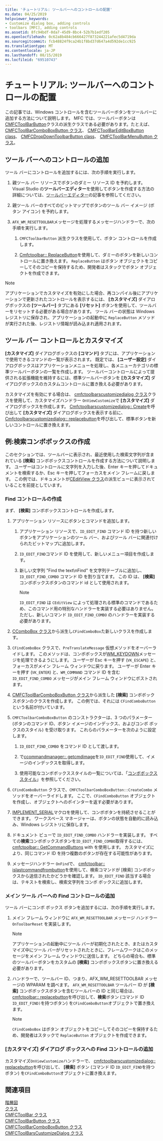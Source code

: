 ```yaml
---
title: 'チュートリアル: ツールバーへのコントロールの配置'
ms.date: 04/25/2019
helpviewer_keywords:
- Customize dialog box, adding controls
- toolbars [MFC], adding controls
ms.assetid: 8fc94bdf-0da7-45d9-8bc4-52b7b1edf205
ms.openlocfilehash: 0c62a8b484cb666427f873244221afec5d4719da
ms.sourcegitcommit: fcb48824f9ca24b1f8bd37d647a4d592de1cc925
ms.translationtype: MT
ms.contentlocale: ja-JP
ms.lasthandoff: 08/15/2019
ms.locfileid: "69510743"
---
```

# <a name="walkthrough-putting-controls-on-toolbars"></a>チュートリアル: ツールバーへのコントロールの配置

この記事では、Windows コントロールを含むツールバーボタンをツールバーに追加する方法について説明します。 MFC では、ツールバーボタンは[CMFCToolBarButton](../mfc/reference/cmfctoolbarbutton-class.md)クラスの派生クラスである必要があります。たとえば、 [CMFCToolBarComboBoxButton クラス](../mfc/reference/cmfctoolbarcomboboxbutton-class.md)、 [CMFCToolBarEditBoxButton class](../mfc/reference/cmfctoolbareditboxbutton-class.md)、 [CMFCDropDownToolbarButton class](../mfc/reference/cmfcdropdowntoolbarbutton-class.md)、 [CMFCToolBarMenuButton クラス](../mfc/reference/cmfctoolbarmenubutton-class.md)。

## <a name="adding-controls-to-toolbars"></a>ツール バーへのコントロールの追加

ツール バーにコントロールを追加するには、次の手順を実行します。

1. 親ツール バー リソースでボタンのダミー リソース ID を予約します。 Visual Studio の**ツールバーエディター**を使用してボタンを作成する方法の詳細については、[ツールバーエディター](../windows/toolbar-editor.md)の記事を参照してください。

1. 親ツール バーのすべてのビットマップでボタンのツール バー イメージ (ボタン アイコン) を予約します。

1. `AFX_WM_RESETTOOLBAR`メッセージを処理するメッセージハンドラーで、次の手順を実行します。

   1. `CMFCToolbarButton` 派生クラスを使用して、ボタン コントロールを作成します。

   1. [Cmfctoolbar:: ReplaceButton](../mfc/reference/cmfctoolbar-class.md#replacebutton)を使用して、ダミーのボタンを新しいコントロールに置き換えます。 `ReplaceButton` はボタン オブジェクトをコピーしてそのコピーを保持するため、開発者はスタックでボタン オブジェクトを作成できます。

> [!NOTE]
>  アプリケーションでカスタマイズを有効にした場合、再コンパイル後にアプリケーションで更新されたコントロールを表示するには、 **[カスタマイズ]** ダイアログボックスの **[ツールバー]** タブにある **[リセット]** ボタンを使用して、ツールバーをリセットする必要がある場合があります。 ツール バーの状態は Windows レジストリに保存され、アプリケーションの起動中に `ReplaceButton` メソッドが実行された後、レジストリ情報が読み込まれ適用されます。

## <a name="toolbar-controls-and-customization"></a>ツール バー コントロールとカスタマイズ

**[カスタマイズ]** ダイアログボックスの **[コマンド]** タブには、アプリケーションで使用できるコマンドの一覧が表示されます。 既定では、 **[ユーザー設定]** ダイアログボックスはアプリケーションメニューを処理し、各メニューカテゴリの標準ツールバーボタンの一覧を作成します。 ツールバーコントロールによって提供される拡張機能を維持するには、標準ツールバーボタンを **[カスタマイズ]** ダイアログボックスのカスタムコントロールに置き換える必要があります。

カスタマイズを有効にする場合は、 [cmfctoolbarscustomizedialog クラス](../mfc/reference/cmfctoolbarscustomizedialog-class.md)クラスを使用して、カスタマイズハンドラー `OnViewCustomize`で **[カスタマイズ]** ダイアログボックスを作成します。 [Cmfctoolbarscustomizedialog:: Create](../mfc/reference/cmfctoolbarscustomizedialog-class.md#create)を呼び出して **[カスタマイズ]** ダイアログボックスを表示する前に、 [Cmfctoolbarscustomizedialog:: replacebutton](../mfc/reference/cmfctoolbarscustomizedialog-class.md#replacebutton)を呼び出して、標準ボタンを新しいコントロールに置き換えます。

## <a name="example-creating-a-find-combo-box"></a>例:検索コンボボックスの作成

このセクションでは、ツールバーに表示され、最近使用した検索文字列が含まれている **[検索]** コンボボックスコントロールを作成する方法について説明します。 ユーザーはコントロールに文字列を入力した後、Enter キーを押してドキュメントを検索するか、Esc キーを押してフォーカスをメイン フレームに戻します。 この例では、ドキュメントが[CEditView クラス](../mfc/reference/ceditview-class.md)の派生ビューに表示されていることを前提としています。

### <a name="creating-the-find-control"></a>Find コントロールの作成

まず、 **[検索]** コンボボックスコントロールを作成します。

1. アプリケーション リソースにボタンとコマンドを追加します。

   1. アプリケーション リソースで、`ID_EDIT_FIND` コマンド ID を持つ新しいボタンをアプリケーションのツール バー、およびツール バーに関連付けられたビットマップに追加します。

   1. `ID_EDIT_FIND`コマンド ID を使用して、新しいメニュー項目を作成します。

   1. 新しい文字列 "Find the text\nFind" を文字列テーブルに追加し、`ID_EDIT_FIND_COMBO` コマンド ID を割り当てます。 この ID は、 **[検索]** コンボボックスボタンのコマンド id として使用されます。

        > [!NOTE]
        > `ID_EDIT_FIND` は `CEditView` によって処理される標準のコマンドであるため、このコマンド用の特別なハンドラーを実装する必要はありません。  ただし、新しいコマンド `ID_EDIT_FIND_COMBO` のハンドラーを実装する必要があります。

1. [CComboBox クラス](../mfc/reference/ccombobox-class.md)から派生し`CFindComboBox`た新しいクラスを作成します。

1. `CFindComboBox` クラスで、`PreTranslateMessage` 仮想メソッドをオーバーライドします。 このメソッドは、コンボボックスが[WM_KEYDOWN](/windows/win32/inputdev/wm-keydown)メッセージを処理できるようにします。 ユーザーが Esc キーを押す (`VK_ESCAPE`) と、フォーカスがメイン フレーム ウィンドウに戻ります。 ユーザーが Enter キーを押す (`VK_ENTER`) と、`WM_COMMAND` コマンド ID を含む `ID_EDIT_FIND_COMBO` メッセージがメイン フレーム ウィンドウにポストされます。

1. [CMFCToolBarComboBoxButton クラス](../mfc/reference/cmfctoolbarcomboboxbutton-class.md)から派生した **[検索]** コンボボックスボタンのクラスを作成します。 この例では、それには `CFindComboButton` という名前が付いています。

1. `CMFCToolbarComboBoxButton` のコンストラクターは、3 つのパラメーター (ボタンのコマンド ID、ボタン イメージのインデックス、およびコンボ ボックスのスタイル) を受け取ります。 これらのパラメーターを次のように設定します。

   1. `ID_EDIT_FIND_COMBO` をコマンド ID として渡します。

   1. で[ccommandmanager:: getcmdimage](reference/internal-classes.md)を`ID_EDIT_FIND`使用して、イメージのインデックスを取得します。

   1. 使用可能なコンボボックススタイルの一覧については、「[コンボボックススタイル](../mfc/reference/styles-used-by-mfc.md#combo-box-styles)」を参照してください。

1. `CFindComboButton` クラスで、`CMFCToolbarComboBoxButton::CreateCombo` メソッドをオーバーライドします。 ここで、`CFindComboButton` オブジェクトを作成し、オブジェクトへのポインターを返す必要があります。

1. [IMPLEMENT_SERIAL](../mfc/reference/run-time-object-model-services.md#implement_serial)マクロを使用して、コンボボタンを持続させることができます。 ワークスペース マネージャーは、ボタンの状態を自動的に読み込み、Windows レジストリに保存します。

1. ドキュメント ビューで `ID_EDIT_FIND_COMBO` ハンドラーを実装します。 すべての**検索**コンボボックスボタンを`ID_EDIT_FIND_COMBO`取得するには、 [cmfctoolbar:: GetCommandButtons](../mfc/reference/cmfctoolbar-class.md#getcommandbuttons) with を使用します。 カスタマイズにより、同じコマンド ID を持つ複数のボタンが存在する可能性があります。

1. メッセージハンドラー `OnFind`で、 [cmfctoolbar:: islastcommandfrombutton](../mfc/reference/cmfctoolbar-class.md#islastcommandfrombutton)を使用して、検索コマンドが [検索] コンボボックスから送信されたかどうかを確認します。 `ID_EDIT_FIND` 該当する場合は、テキストを検索し、検索文字列をコンボ ボックスに追加します。

### <a name="adding-the-find-control-to-the-main-toolbar"></a>メイン ツール バーへの Find コントロールの追加

ツール バーにコンボ ボックス ボタンを追加するには、次の手順を実行します。

1. メイン フレーム ウィンドウに `AFX_WM_RESETTOOLBAR` メッセージ ハンドラー `OnToolbarReset` を実装します。

    > [!NOTE]
    > アプリケーションの起動中にツール バーが初期化されたとき、またはカスタマイズ中にツール バーがリセットされたときに、フレームワークはこのメッセージをメイン フレーム ウィンドウに送信します。 どちらの場合も、標準のツールバーボタンをカスタムの **[検索]** コンボボックスボタンに置き換える必要があります。

1. ハンドラーで、ツールバー ID、つまり、AFX_WM_RESETTOOLBAR メッセージの WPARAM を調べます。 `AFX_WM_RESETTOOLBAR` ツールバー ID が **[検索]** コンボボックスボタンを含むツールバーの ID と同じ場合は、 [cmfctoolbar:: replacebutton](../mfc/reference/cmfctoolbar-class.md#replacebutton)を呼び出して、**検索**ボタン (コマンド ID `ID_EDIT_FIND)`を持つボタン) を`CFindComboButton`オブジェクトで置き換えます。

    > [!NOTE]
    > `CFindComboBox` はボタン オブジェクトをコピーしてそのコピーを保持するため、開発者はスタックで `ReplaceButton` オブジェクトを作成できます。

### <a name="adding-the-find-control-to-the-customize-dialog-box"></a>[カスタマイズ] ダイアログ ボックスへの Find コントロールの追加

カスタマイズ`OnViewCustomize`ハンドラーで、 [cmfctoolbarscustomizedialog:: replacebutton](../mfc/reference/cmfctoolbarscustomizedialog-class.md#replacebutton)を呼び出して、 **[検索]** ボタン (コマンド ID `ID_EDIT_FIND`を持つボタン) を`CFindComboButton`オブジェクトに置き換えます。

## <a name="see-also"></a>関連項目

[階層図](../mfc/hierarchy-chart.md)<br/>
[クラス](../mfc/reference/mfc-classes.md)<br/>
[CMFCToolBar クラス](../mfc/reference/cmfctoolbar-class.md)<br/>
[CMFCToolBarButton クラス](../mfc/reference/cmfctoolbarbutton-class.md)<br/>
[CMFCToolBarComboBoxButton クラス](../mfc/reference/cmfctoolbarcomboboxbutton-class.md)<br/>
[CMFCToolBarsCustomizeDialog クラス](../mfc/reference/cmfctoolbarscustomizedialog-class.md)
